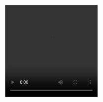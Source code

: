 <Html>
<head>
    <meta charset="UTF-8">
    <title>VIDEO
    </title>
    <link rel="stylesheet" href="style2.css">
</head>
<body>
    <div class="video">
    <video  width="300" height="300" center controls>
        <source src="0fac4bb1-d74a-4f79-9fb4-29c201234cfd.mp4">
    </video>  
    </div>
</body>
</Html>
